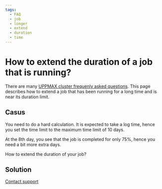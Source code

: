 ```yaml
---
tags:
  - FAQ
  - job
  - longer
  - extend
  - duration
  - time
---
```


# How to extend the duration of a job that is running?

There are many [UPPMAX cluster frequenly asked questions](cluster_guide_faq).
This page describes how to extend a job that has been running for a long
time and is near its duration limit.

## Casus

You need to do a hard calculation.
It is expected to take a log time, hence
you set the time limit to the maximum time limit of 10 days.

At the 8th day, you see that the job is completed for only 75%,
hence you need a bit more extra days.

How to extend the duration of your job?

## Solution

[Contact support](../support.md)
